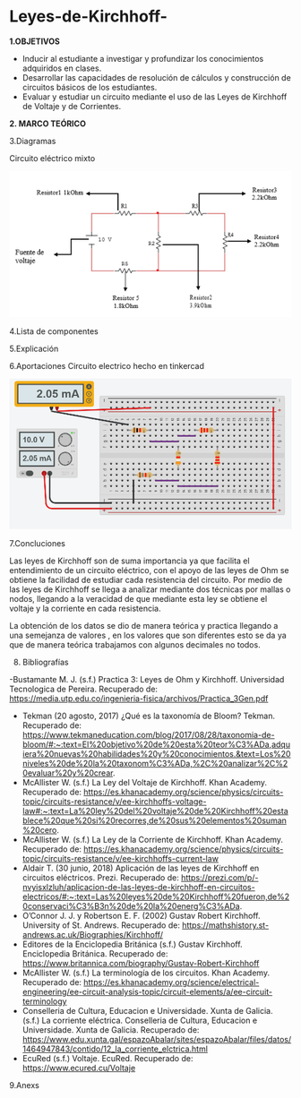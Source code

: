 # Leyes-de-Kirchhoff-

**1.OBJETIVOS**

-	Inducir al estudiante a investigar y profundizar los conocimientos adquiridos en clases. 
-	Desarrollar las capacidades de resolución de cálculos y construcción de circuitos básicos de los estudiantes. 
-	Evaluar y estudiar un circuito mediante el uso de las Leyes de Kirchhoff de Voltaje y de Corrientes.

**2. MARCO TEÓRICO**

3.Diagramas

Circuito eléctrico mixto

![circuito](https://github.com/Katherine01-Arevalo/Leyes-de-Kirchhoff-/blob/main/img/diagrama1.png)


4.Lista de componentes 


5.Explicación


6.Aportaciones 
Circuito electrico  hecho en tinkercad 

![circuito](https://github.com/Katherine01-Arevalo/Leyes-de-Kirchhoff-/blob/main/img/CORRIENTE.png)



7.Concluciones

Las leyes de Kirchhoff  son de suma importancia  ya que facilita el entendimiento de un circuito eléctrico, con el apoyo de las leyes de Ohm se obtiene  la facilidad de estudiar cada resistencia del circuito. Por medio de  las leyes de Kirchhoff se llega a analizar   mediante dos técnicas por  mallas o nodos, llegando a la veracidad de que mediante esta ley  se obtiene el voltaje y la corriente en cada resistencia.

 La obtención de los datos se dio de manera teórica y practica llegando a una semejanza de valores , en los valores que son diferentes esto se da ya que de manera teórica trabajamos con algunos decimales no todos.


8. Bibliografías

-Bustamante M. J. (s.f.) Practica 3: Leyes de Ohm y Kirchhoff. Universidad Tecnologica de Pereira. Recuperado de: https://media.utp.edu.co/ingenieria-fisica/archivos/Practica_3Gen.pdf

-	Tekman (20 agosto, 2017) ¿Qué es la taxonomía de Bloom? Tekman. Recuperado de: https://www.tekmaneducation.com/blog/2017/08/28/taxonomia-de-bloom/#:~:text=El%20objetivo%20de%20esta%20teor%C3%ADa,adquiera%20nuevas%20habilidades%20y%20conocimientos.&text=Los%20niveles%20de%20la%20taxonom%C3%ADa,%2C%20analizar%2C%20evaluar%20y%20crear.
-	McAllister W. (s.f.) La Ley del Voltaje de Kirchhoff. Khan Academy. Recuperado de: https://es.khanacademy.org/science/physics/circuits-topic/circuits-resistance/v/ee-kirchhoffs-voltage-law#:~:text=La%20ley%20del%20voltaje%20de%20Kirchhoff%20establece%20que%20si%20recorres,de%20sus%20elementos%20suman%20cero.
-	McAllister W. (s.f.) La Ley de la Corriente de Kirchhoff. Khan Academy. Recuperado de: https://es.khanacademy.org/science/physics/circuits-topic/circuits-resistance/v/ee-kirchhoffs-current-law
-	Aldair T. (30 junio, 2018) Aplicación de las leyes de Kirchhoff en circuitos eléctricos. Prezi. Recuperado de: https://prezi.com/p/-nvyisxlzluh/aplicacion-de-las-leyes-de-kirchhoff-en-circuitos-electricos/#:~:text=Las%20leyes%20de%20Kirchhoff%20fueron,de%20conservaci%C3%B3n%20de%20la%20energ%C3%ADa.
-	O’Connor J. J. y Robertson E. F. (2002) Gustav Robert Kirchhoff. University of St. Andrews. Recuperado de: https://mathshistory.st-andrews.ac.uk/Biographies/Kirchhoff/
-	Editores de la Enciclopedia Británica (s.f.) Gustav Kirchhoff. Enciclopedia Británica. Recuperado de: https://www.britannica.com/biography/Gustav-Robert-Kirchhoff
-	McAllister W. (s.f.) La terminología de los circuitos. Khan Academy. Recuperado de: https://es.khanacademy.org/science/electrical-engineering/ee-circuit-analysis-topic/circuit-elements/a/ee-circuit-terminology
-	Conselleria de Cultura, Educacion e Universidade. Xunta de Galicia. (s.f.) La corriente eléctrica. Conselleria de Cultura, Educacion e Universidade. Xunta de Galicia. Recuperado de: https://www.edu.xunta.gal/espazoAbalar/sites/espazoAbalar/files/datos/1464947843/contido/12_la_corriente_elctrica.html
-	EcuRed (s.f.) Voltaje. EcuRed. Recuperado de: https://www.ecured.cu/Voltaje







9.Anexs


